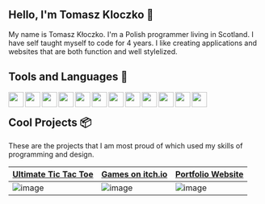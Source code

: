## Hello, I'm Tomasz Kloczko 👋
My name is Tomasz Kłoczko. I'm a Polish programmer living in Scotland. I have self taught myself to code for 4 years. I like creating applications and websites that are both function and well stylelized.

## Tools and Languages 🔧
<img align="left" width="30px" src="https://cdn.jsdelivr.net/gh/devicons/devicon@latest/icons/express/express-original.svg">
<img align="left" width="30px" src="https://cdn.jsdelivr.net/gh/devicons/devicon@latest/icons/nodejs/nodejs-plain.svg">
<img align="left" width="30px" src="https://cdn.jsdelivr.net/gh/devicons/devicon@latest/icons/mysql/mysql-original.svg">
<img align="left" width="30px" src="https://cdn.jsdelivr.net/gh/devicons/devicon@latest/icons/php/php-original.svg">
<img align="left" width="30px" src="https://cdn.jsdelivr.net/gh/devicons/devicon@latest/icons/html5/html5-plain.svg">
<img align="left" width="30px" src="https://cdn.jsdelivr.net/gh/devicons/devicon@latest/icons/css3/css3-plain.svg">
<img align="left" width="30px" src="https://cdn.jsdelivr.net/gh/devicons/devicon@latest/icons/javascript/javascript-plain.svg">
<img align="left" width="30px" src="https://cdn.jsdelivr.net/gh/devicons/devicon@latest/icons/csharp/csharp-plain.svg">
<img align="left" width="30px" src="https://cdn.jsdelivr.net/gh/devicons/devicon@latest/icons/python/python-original.svg">
<img align="left" width="30px" src="https://cdn.jsdelivr.net/gh/devicons/devicon@latest/icons/vscode/vscode-original.svg">
<img align="left" width="30px" src="https://cdn.jsdelivr.net/gh/devicons/devicon@latest/icons/github/github-original.svg">
<img align="left" width="30px" src="https://cdn.jsdelivr.net/gh/devicons/devicon@latest/icons/java/java-original.svg">
<br>

## Cool Projects 📦
These are the projects that I am most proud of which used my skills of programming and design.

|[Ultimate Tic Tac Toe](https://tomekk2006.github.io/tictactoe/)|[Games on itch.io](https://tomekk06.itch.io)|[Portfolio Website](https://tomekk2006.github.io/portfolio/)|
|---|---|---|
|![image](https://github.com/user-attachments/assets/b741e6d2-5319-45c6-88d5-75e696f2cc2d)|![image](https://github.com/user-attachments/assets/624fa22e-8c0d-4586-9c26-0ad7f51360f5)|![image](https://github.com/user-attachments/assets/baecc942-726f-4c38-9df1-a6751510c891)|







